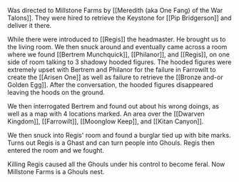 Was directed to Millstone Farms by [[Meredith (aka One Fang) of the War Talons]]. They were hired to retrieve the Keystone for [[Pip Bridgerson]] and deliver it there. 

While there were introduced to [[Regis]] the headmaster. He brought us to the living room. We then snuck around and eventually came across a room where we found [[Bertrem Munchquick]], [[Philanor]], and [[Regis]], on one side of room talking to 3 shadowy hooded figures. The hooded figures were extremely upset with Bertrem and Philanor for the failure in Farrowilt to create the [[Arisen One]] as well as failure to retrieve the [[Bronze and-or Golden Egg]]. After the conversation, the hooded figures disappeared leaving the hoods on the ground.

We then interrogated Bertrem and found out about his wrong doings, as well as a map with 4 locations marked. An area over the [[Dwarven Kingdom]], [[Farrowilt]], [[Moonglow Keep]], and [[Kitan Canyon]].

We then snuck into Regis' room and found a burglar tied up with bite marks. Turns out Regis is a Ghast and can turn people into Ghouls. Regis then entered the room and we fought.

Killing Regis caused all the Ghouls under his control to become feral. Now Millstone Farms is a Ghouls nest.